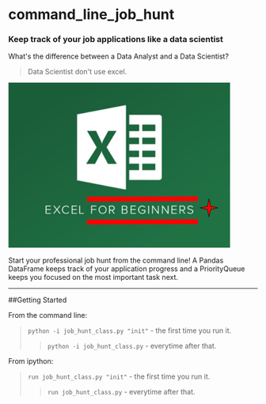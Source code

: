 # command_line_job_hunt
### Keep track of your job applications like a data scientist

What's the difference between a Data Analyst and a Data Scientist?
> Data Scientist don't use excel.


![for_beginners](imgs/for_beginners.png)

Start your professional job hunt from the command line!
A Pandas DataFrame keeps track of your application progress
and a PriorityQueue keeps you focused on the most important task next.

___


##Getting Started


From the command line:
> ```python -i job_hunt_class.py "init"```  - the first time you run it.
>> ```python -i job_hunt_class.py```  - everytime after that.

From ipython:
> ```run job_hunt_class.py "init"```  - the first time you run it.
>> ```run job_hunt_class.py```  - everytime after that.
